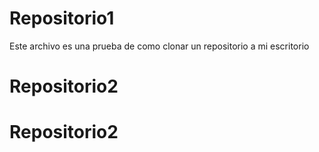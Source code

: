 # Repositorio1
Este archivo es una prueba de como clonar un repositorio a mi escritorio

# Repositorio2
# Repositorio2
